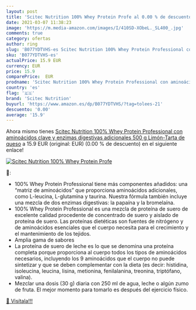 ```yaml
---
layout: post
title: 'Scitec Nutrition 100% Whey Protein Profe al 0.00 % de descuento'
date: 2021-03-07 11:38:23
image: 'https://m.media-amazon.com/images/I/410SD-XObeL._SL400_.jpg'
comments: true
category: ofertas
author: ring
slug: 'B077YDTVHS-es Scitec Nutrition 100% Whey Protein Professional con...'
sku: 'B077YDTVHS-es'
actualPrice: 15.9 EUR
currency: EUR
price: 15.9
comparePrice:  EUR
prodname: 'Scitec Nutrition 100% Whey Protein Professional con aminoácidos clave y enzimas digestivas adicionales  500 g  Limón-Tarta de queso'
country: 'es'
flag: '🇪🇸'
brand: 'Scitec Nutrition'
buyurl: 'https://www.amazon.es/dp/B077YDTVHS/?tag=tolees-21'
descuento: '0.00'
average: '15.9'
---
```


Ahora mismo tienes [Scitec Nutrition 100% Whey Protein Professional con aminoácidos clave y enzimas digestivas adicionales  500 g  Limón-Tarta de queso](https://www.amazon.es/dp/B077YDTVHS/?tag=tolees-21) a 15.9 EUR (original:  EUR) (0.00 %  de descuento) en el siguiente enlace!

[![Scitec Nutrition 100% Whey Protein Profe](https://m.media-amazon.com/images/I/410SD-XObeL._SL400_.jpg)](https://www.amazon.es/dp/B077YDTVHS/?tag=tolees-21)

🔎:

- 100% Whey Protein Professional tiene más componentes añadidos: una “matriz de aminoácidos” que proporciona aminoácidos adicionales, como L-leucina, L-glutamina y taurina. Nuestra fórmula también incluye una mezcla de dos enzimas digestivas: la papaína y la bromelaína.
- 100% Whey Protein Professional es una mezcla de proteína de suero de excelente calidad procedente de concentrado de suero y aislado de proteína de suero. Las proteínas dietéticas son fuentes de nitrógeno y de aminoácidos esenciales que el cuerpo necesita para el crecimiento y el mantenimiento de los tejidos.
- Amplia gama de sabores
- La proteína de suero de leche es lo que se denomina una proteína completa porque proporciona al cuerpo todos los tipos de aminoácidos necesarios, incluyendo los 9 aminoácidos que el cuerpo no puede sintetizar y que se deben complementar con la dieta (es decir: histidina, isoleucina, leucina, lisina, metionina, fenilalanina, treonina, triptófano, valina).
- Mezclar una dosis (30 g) diaria con 250 ml de agua, leche o algún zumo de fruta. El mejor momento para tomarlo es después del ejercicio físico.

[🛒 Visítala!!!](https://www.amazon.es/dp/B077YDTVHS/?tag=tolees-21)
